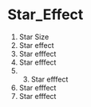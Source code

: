# Star_Effect
1. Star Size
2. Star effect
3. Star efffect
3. Star efffect
4. 3. Star efffect
3. Star efffect
3. Star efffect


